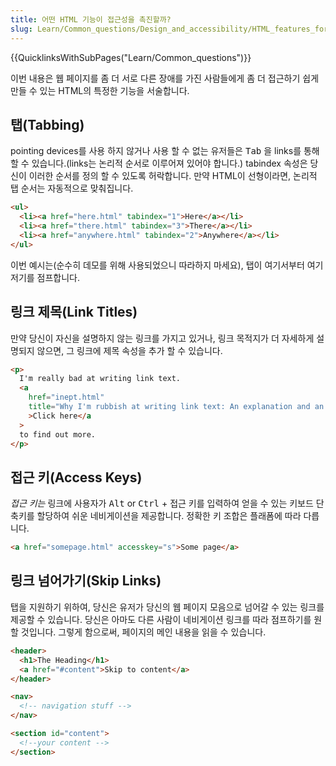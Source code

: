 ```yaml
---
title: 어떤 HTML 기능이 접근성을 촉진할까?
slug: Learn/Common_questions/Design_and_accessibility/HTML_features_for_accessibility
---
```


{{QuicklinksWithSubPages("Learn/Common_questions")}}

이번 내용은 웹 페이지를 좀 더 서로 다른 장애를 가진 사람들에게 좀 더 접근하기 쉽게 만들 수 있는 HTML의 특정한 기능을 서술합니다.

## 탭(Tabbing)

pointing devices를 사용 하지 않거나 사용 할 수 없는 유저들은 <kbd>Tab</kbd> 을 links를 통해 할 수 있습니다.(links는 논리적 순서로 이루어져 있어야 합니다.) tabindex 속성은 당신이 이러한 순서를 정의 할 수 있도록 허락합니다. 만약 HTML이 선형이라면, 논리적 탭 순서는 자동적으로 맞춰집니다.

```html
<ul>
  <li><a href="here.html" tabindex="1">Here</a></li>
  <li><a href="there.html" tabindex="3">There</a></li>
  <li><a href="anywhere.html" tabindex="2">Anywhere</a></li>
</ul>
```

이번 예시는(순수히 데모를 위해 사용되었으니 따라하지 마세요), 탭이 여기서부터 여기저기를 점프합니다.

## 링크 제목(Link Titles)

만약 당신이 자신을 설명하지 않는 링크를 가지고 있거나, 링크 목적지가 더 자세하게 설명되지 않으면, 그 링크에 제목 속성을 추가 할 수 있습니다.

```html
<p>
  I'm really bad at writing link text.
  <a
    href="inept.html"
    title="Why I'm rubbish at writing link text: An explanation and an apology."
    >Click here</a
  >
  to find out more.
</p>
```

## 접근 키(Access Keys)

_접근 키는_ 링크에 사용자가 <kbd>Alt</kbd> or <kbd>Ctrl</kbd> + 접근 키를 입력하여 얻을 수 있는 키보드 단축키를 할당하여 쉬운 네비게이션을 제공합니다. 정확한 키 조합은 플래폼에 따라 다릅니다.

```html
<a href="somepage.html" accesskey="s">Some page</a>
```

## 링크 넘어가기(Skip Links)

탭을 지원하기 위하여, 당신은 유저가 당신의 웹 페이지 모음으로 넘어갈 수 있는 링크를 제공할 수 있습니다. 당신은 아마도 다른 사람이 네비게이션 링크를 따라 점프하기를 원할 것입니다. 그렇게 함으로써, 페이지의 메인 내용을 읽을 수 있습니다.

```html
<header>
  <h1>The Heading</h1>
  <a href="#content">Skip to content</a>
</header>

<nav>
  <!-- navigation stuff -->
</nav>

<section id="content">
  <!--your content -->
</section>
```
